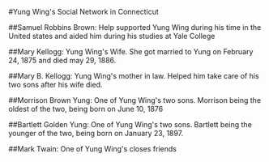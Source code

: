 #Yung Wing's Social Network in Connecticut

##Samuel Robbins Brown: 
Help supported Yung Wing during his time in the United states and aided him during his studies at Yale College

##Mary Kellogg: 
Yung Wing's Wife. She got married to Yung on February 24, 1875 and died may 29, 1886.

##Mary B. Kellogg: 
Yung Wing's mother in law. Helped him take care of his two sons after his wife died.

##Morrison Brown Yung: 
One of Yung Wing's two sons. Morrison being the oldest of the two, being born on June 10, 1876

##Bartlett Golden Yung: 
One of Yung Wing's two sons. Bartlett being the younger of the two, being born on January 23, 1897.

##Mark Twain: 
One of Yung Wing's closes friends
